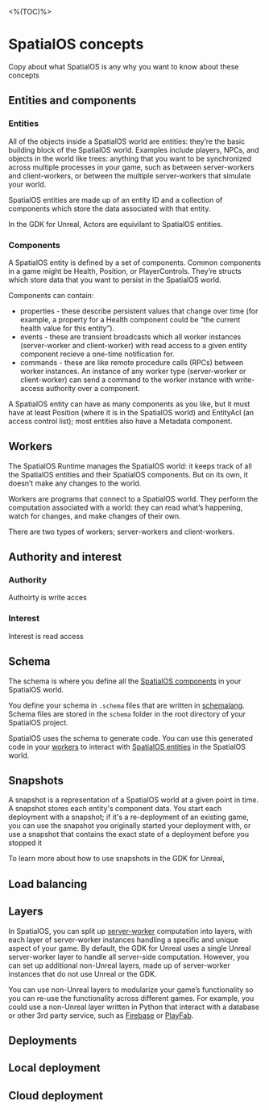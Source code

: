 <%(TOC)%>

# SpatialOS concepts

Copy about what SpatialOS is any why you want to know about these concepts

## Entities and components

### Entities
All of the objects inside a SpatialOS world are entities: they’re the basic building block of the SpatialOS world. Examples include players, NPCs, and objects in the world like trees: anything that you want to be synchronized across multiple processes in your game, such as between server-workers and client-workers, or between the multiple server-workers that simulate your world.

SpatialOS entities are made up of an entity ID and a collection of components which store the data associated with that entity.

In the GDK for Unreal, Actors are equivilant to SpatialOS entities. 

###  Components

A SpatialOS entity is defined by a set of components. Common components in a game might be Health, Position, or PlayerControls. They’re structs which store data that you want to persist in the SpatialOS world.

Components can contain:
* properties - these describe persistent values that change over time (for example, a property for a Health component could be “the current health value for this entity”).
* events -  these are transient broadcasts which all worker instances (server-worker and client-worker) with read access to a given entity component recieve a one-time notification for.
* commands - these are like remote procedure calls (RPCs) between worker instances. An instance of any worker type (server-worker or client-worker) can send a command to the worker instance with write-access authority over a component. 

A SpatialOS entity can have as many components as you like, but it must have at least Position (where it is in the SpatialOS world) and EntityAcl (an access control list); most entities also have a Metadata component. 

## Workers

The SpatialOS Runtime  manages the SpatialOS world: it keeps track of all the SpatialOS entities and their SpatialOS components. But on its own, it doesn’t make any changes to the world.

Workers are programs that connect to a SpatialOS world. They perform the computation associated with a world: they can read what’s happening, watch for changes, and make changes of their own.

There are two types of workers; server-workers and client-workers. 

## Authority and interest

### Authority
Authoirty is write acces

### Interest
Interest is read access

## Schema

The schema is where you define all the [SpatialOS components](#components) in your SpatialOS world.

You define your schema in `.schema` files that are written in [schemalang](https://docs.improbable.io/reference/latest/shared/glossary#schemalang). Schema files are stored in the `schema` folder in the root directory of your SpatialOS project.

SpatialOS uses the schema to generate code. You can use this generated code in your [workers](#workers) to interact with [SpatialOS entities](#entities) in the SpatialOS world.

## Snapshots

A snapshot is a representation of a SpatialOS world at a given point in time. A snapshot stores each entity's component data. You start each deployment with a snapshot; if it's a re-deployment of an existing game, you can use the snapshot you originally started your deployment with, or use a snapshot that contains the exact state of a deployment before you stopped it 

To learn more about how to use snapshots in the GDK for Unreal, <GO HERE>

## Load balancing

## Layers

In SpatialOS, you can split up [server-worker](#workers) computation into layers, with each layer of server-worker instances handling a specific and unique aspect of your game. By default, the GDK for Unreal uses a single Unreal server-worker layer to handle all server-side computation. However, you can set up additional non-Unreal layers, made up of server-worker instances that do not use Unreal or the GDK.

You can use non-Unreal layers to modularize your game’s functionality so you can re-use the functionality across different games. For example, you could use a non-Unreal layer written in Python that interact with a database or other 3rd party service, such as [Firebase](https://firebase.google.com/) or [PlayFab](https://playfab.com/).

## Deployments

## Local deployment

## Cloud deployment